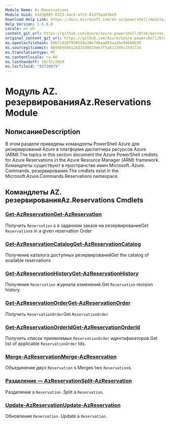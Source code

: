 ```yaml
---
Module Name: Az.Reservations
Module Guid: 43d3b085-6323-4ac4-a7c3-81d75ea036e5
Download Help Link: https://docs.microsoft.com/en-us/powershell/module/az.reservations
Help Version: 1.0.0.0
Locale: en-US
content_git_url: https://github.com/Azure/azure-powershell/blob/master/src/Reservations/Reservations/help/Az.Reservations.md
original_content_git_url: https://github.com/Azure/azure-powershell/blob/master/src/Reservations/Reservations/help/Az.Reservations.md
ms.openlocfilehash: b967cd207950558a39e74baa893aa3be94680b35
ms.sourcegitcommit: 0b94b9566124331d0b15eb7f5a811305c254172e
ms.translationtype: MT
ms.contentlocale: ru-RU
ms.lasthandoff: 10/15/2019
ms.locfileid: "93720079"
---
```

# <span data-ttu-id="fd252-101">Модуль AZ. резервирования</span><span class="sxs-lookup"><span data-stu-id="fd252-101">Az.Reservations Module</span></span>
## <span data-ttu-id="fd252-102">Nописание</span><span class="sxs-lookup"><span data-stu-id="fd252-102">Description</span></span>
<span data-ttu-id="fd252-103">В этом разделе приведены командлеты PowerShell Azure для резервирований Azure в платформе диспетчера ресурсов Azure (ARM).</span><span class="sxs-lookup"><span data-stu-id="fd252-103">The topics in this section document the Azure PowerShell cmdlets for Azure Reservations in the Azure Resource Manager (ARM) framework.</span></span> <span data-ttu-id="fd252-104">Командлеты существуют в пространстве имен Microsoft. Azure. Commands. резервирования.</span><span class="sxs-lookup"><span data-stu-id="fd252-104">The cmdlets exist in the Microsoft.Azure.Commands.Reservations namespace.</span></span>

## <span data-ttu-id="fd252-105">Командлеты AZ. резервирования</span><span class="sxs-lookup"><span data-stu-id="fd252-105">Az.Reservations Cmdlets</span></span>
### [<span data-ttu-id="fd252-106">Get-AzReservation</span><span class="sxs-lookup"><span data-stu-id="fd252-106">Get-AzReservation</span></span>](Get-AzReservation.md)
<span data-ttu-id="fd252-107">Получить `Reservation` s в заданном заказе на резервирование</span><span class="sxs-lookup"><span data-stu-id="fd252-107">Get `Reservation`s in a given reservation Order</span></span>

### [<span data-ttu-id="fd252-108">Get-AzReservationCatalog</span><span class="sxs-lookup"><span data-stu-id="fd252-108">Get-AzReservationCatalog</span></span>](Get-AzReservationCatalog.md)
<span data-ttu-id="fd252-109">Получение каталога доступных резервирований</span><span class="sxs-lookup"><span data-stu-id="fd252-109">Get the catalog of available reservations</span></span>

### [<span data-ttu-id="fd252-110">Get-AzReservationHistory</span><span class="sxs-lookup"><span data-stu-id="fd252-110">Get-AzReservationHistory</span></span>](Get-AzReservationHistory.md)
<span data-ttu-id="fd252-111">Получение `Reservation` журнала изменений.</span><span class="sxs-lookup"><span data-stu-id="fd252-111">Get `Reservation` revision history.</span></span>

### [<span data-ttu-id="fd252-112">Get-AzReservationOrder</span><span class="sxs-lookup"><span data-stu-id="fd252-112">Get-AzReservationOrder</span></span>](Get-AzReservationOrder.md)
<span data-ttu-id="fd252-113">Получить `ReservationOrder`</span><span class="sxs-lookup"><span data-stu-id="fd252-113">Get `ReservationOrder`</span></span>

### [<span data-ttu-id="fd252-114">Get-AzReservationOrderId</span><span class="sxs-lookup"><span data-stu-id="fd252-114">Get-AzReservationOrderId</span></span>](Get-AzReservationOrderId.md)
<span data-ttu-id="fd252-115">Получить список приемлемых `ReservationOrder` идентификаторов.</span><span class="sxs-lookup"><span data-stu-id="fd252-115">Get list of applicable `ReservationOrder` Ids.</span></span>

### [<span data-ttu-id="fd252-116">Merge-AzReservation</span><span class="sxs-lookup"><span data-stu-id="fd252-116">Merge-AzReservation</span></span>](Merge-AzReservation.md)
<span data-ttu-id="fd252-117">Объединение двух `Reservation` s.</span><span class="sxs-lookup"><span data-stu-id="fd252-117">Merges two `Reservation`s.</span></span>

### [<span data-ttu-id="fd252-118">Разделение — AzReservation</span><span class="sxs-lookup"><span data-stu-id="fd252-118">Split-AzReservation</span></span>](Split-AzReservation.md)
<span data-ttu-id="fd252-119">Разделение а `Reservation` .</span><span class="sxs-lookup"><span data-stu-id="fd252-119">Split a `Reservation`.</span></span>

### [<span data-ttu-id="fd252-120">Update-AzReservation</span><span class="sxs-lookup"><span data-stu-id="fd252-120">Update-AzReservation</span></span>](Update-AzReservation.md)
<span data-ttu-id="fd252-121">Обновление `Reservation` .</span><span class="sxs-lookup"><span data-stu-id="fd252-121">Update a `Reservation`.</span></span>

